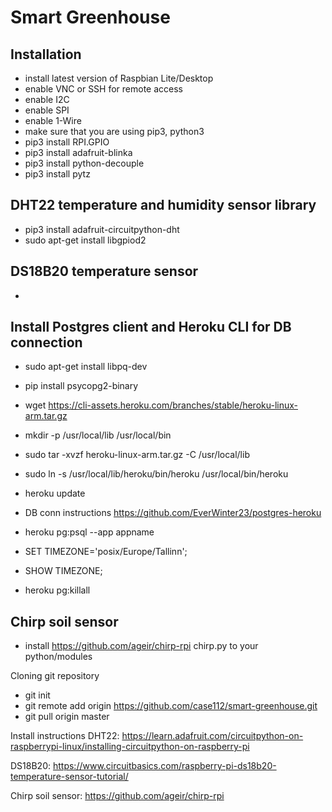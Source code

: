 # Smart Greenhouse

## Installation
- install latest version of Raspbian Lite/Desktop
- enable VNC or SSH for remote access
- enable I2C
- enable SPI
- enable 1-Wire
- make sure that you are using pip3, python3
- pip3 install RPI.GPIO
- pip3 install adafruit-blinka
- pip3 install python-decouple
- pip3 install pytz

## DHT22 temperature and humidity sensor library
- pip3 install adafruit-circuitpython-dht
- sudo apt-get install libgpiod2

## DS18B20 temperature sensor
- 

## Install Postgres client and Heroku CLI for DB connection
- sudo apt-get install libpq-dev
- pip install psycopg2-binary
- wget https://cli-assets.heroku.com/branches/stable/heroku-linux-arm.tar.gz
- mkdir -p /usr/local/lib /usr/local/bin
- sudo tar -xvzf heroku-linux-arm.tar.gz -C /usr/local/lib
- sudo ln -s /usr/local/lib/heroku/bin/heroku /usr/local/bin/heroku
- heroku update
- DB conn instructions https://github.com/EverWinter23/postgres-heroku

- heroku pg:psql --app appname
- SET TIMEZONE='posix/Europe/Tallinn';
- SHOW TIMEZONE;
- heroku pg:killall

## Chirp soil sensor
- install https://github.com/ageir/chirp-rpi chirp.py to  your python/modules




Cloning git repository
- git init
- git remote add origin https://github.com/case112/smart-greenhouse.git
- git pull origin master 

Install instructions
DHT22:
https://learn.adafruit.com/circuitpython-on-raspberrypi-linux/installing-circuitpython-on-raspberry-pi 

DS18B20:
https://www.circuitbasics.com/raspberry-pi-ds18b20-temperature-sensor-tutorial/

Chirp soil sensor:
https://github.com/ageir/chirp-rpi